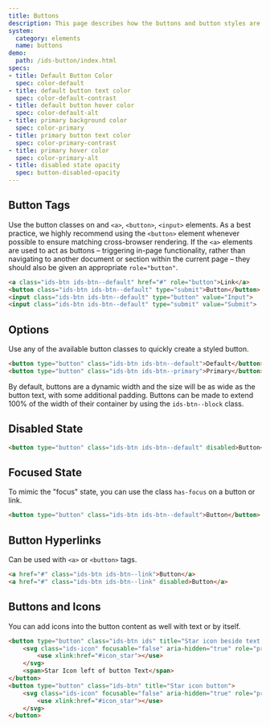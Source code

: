 ```yaml
---
title: Buttons
description: This page describes how the buttons and button styles are used.
system:
  category: elements
  name: buttons
demo:
  path: /ids-button/index.html
specs:
- title: Default Button Color
  spec: color-default
- title: default button text color
  spec: color-default-contrast
- title: default button hover color
  spec: color-default-alt
- title: primary background color
  spec: color-primary
- title: primary button text color
  spec: color-primary-contrast
- title: primary hover color
  spec: color-primary-alt
- title: disabled state opacity
  spec: button-disabled-opacity
---
```



## Button Tags

Use the button classes on and `<a>`, `<button>`, `<input>` elements. As a best practice, we highly recommend using the `<button>` element whenever possible to ensure matching cross-browser rendering. If the `<a>` elements are used to act as buttons – triggering in-page functionality, rather than navigating to another document or section within the current page – they should also be given an appropriate `role="button"`.

```html
<a class="ids-btn ids-btn--default" href="#" role="button">Link</a>
<button class="ids-btn ids-btn--default" type="submit">Button</button>
<input class="ids-btn ids-btn--default" type="button" value="Input">
<input class="ids-btn ids-btn--default" type="submit" value="Submit">
```

## Options

Use any of the available button classes to quickly create a styled button.

```html
<button type="button" class="ids-btn ids-btn--default">Default</button>
<button type="button" class="ids-btn ids-btn--primary">Primary</button>
```

By default, buttons are a dynamic width and the size will be as wide as the button text, with some additional padding. Buttons can be made to extend 100% of the width of their container by using the <code>ids-btn--block</code> class.

## Disabled State

```html
<button type="button" class="ids-btn ids-btn--default" disabled>Button</button>
```

## Focused State

To mimic the "focus" state, you can use the class `has-focus` on a button or link.

```html
<button type="button" class="ids-btn ids-btn--default">Button</button>
```

## Button Hyperlinks

Can be used with `<a>` or `<button>` tags.

```html
<a href="#" class="ids-btn ids-btn--link">Button</a>
<a href="#" class="ids-btn ids-btn--link" disabled>Button</a>
```

## Buttons and Icons

You can add icons into the button content as well with text or by itself.

```html
<button type="button" class="ids-btn ids" title="Star icon beside text button">
    <svg class="ids-icon" focusable="false" aria-hidden="true" role="presentation">
        <use xlink:href="#icon_star"></use>
    </svg>
    <span>Star Icon left of button Text</span>
</button>
<button type="button" class="ids-btn" title="Star icon button">
    <svg class="ids-icon" focusable="false" aria-hidden="true" role="presentation">
        <use xlink:href="#icon_star"></use>
    </svg>
</button>
```
